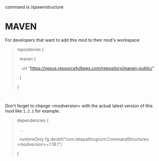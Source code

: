 command is /spawnstructure

# MAVEN

For developers that want to add this mod to their mod's workspace:

<blockquote>repositories {

&nbsp; maven {

&nbsp; &nbsp; url "https://nexus.resourcefulbees.com/repository/maven-public/"

&nbsp; }

}</blockquote>

&nbsp;

Don't forget to change \<modversion> with the actual latest version of this mod like `1.2.1` for example.

<blockquote>dependencies {


&nbsp; ...


&nbsp; runtimeOnly fg.deobf("com.telepathicgrunt:CommandStructures:\<modversion>+1.18.1")


}</blockquote>
